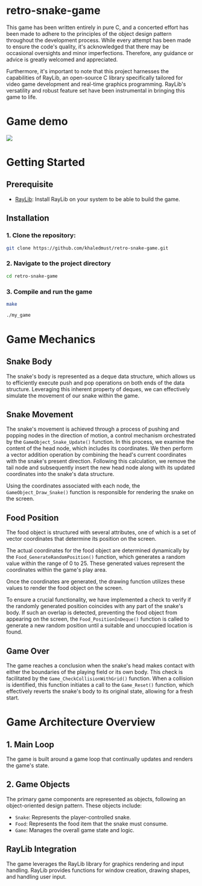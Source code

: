 # retro-snake-game
This game has been written entirely in pure C, and a concerted effort has been made to adhere to the principles of the object design pattern throughout the development process. While every attempt has been made to ensure the code's quality, it's acknowledged that there may be occasional oversights and minor imperfections. Therefore, any guidance or advice is greatly welcomed and appreciated.

Furthermore, it's important to note that this project harnesses the capabilities of RayLib, an open-source C library specifically tailored for video game development and real-time graphics programming. RayLib's versatility and robust feature set have been instrumental in bringing this game to life.

# Game demo
![](https://github.com/khaledmust/retro-snake-game/blob/main/output.gif)

# Getting Started
## Prerequisite
- [RayLib](https://www.raylib.com/): Install RayLib on your system to be able to build the game.
## Installation
### 1. Clone the repository:

``` sh
git clone https://github.com/khaledmust/retro-snake-game.git
```

### 2. Navigate to the project directory

``` sh
cd retro-snake-game
```

### 3. Compile and run the game

``` sh
make

./my_game
```

# Game Mechanics
## Snake Body
The snake's body is represented as a deque data structure, which allows us to efficiently execute push and pop operations on both ends of the data structure. Leveraging this inherent property of deques, we can effectively simulate the movement of our snake within the game.

## Snake Movement
The snake's movement is achieved through a process of pushing and popping nodes in the direction of motion, a control mechanism orchestrated by the `GameObject_Snake_Update()` function. In this process, we examine the content of the head node, which includes its coordinates. We then perform a vector addition operation by combining the head's current coordinates with the snake's present direction. Following this calculation, we remove the tail node and subsequently insert the new head node along with its updated coordinates into the snake's data structure.

Using the coordinates associated with each node, the `GameObject_Draw_Snake()` function is responsible for rendering the snake on the screen.

## Food Position
The food object is structured with several attributes, one of which is a set of vector coordinates that determine its position on the screen.

The actual coordinates for the food object are determined dynamically by the `Food_GenerateRandomPosition()` function, which generates a random value within the range of 0 to 25. These generated values represent the coordinates within the game's play area.

Once the coordinates are generated, the drawing function utilizes these values to render the food object on the screen.

To ensure a crucial functionality, we have implemented a check to verify if the randomly generated position coincides with any part of the snake's body. If such an overlap is detected, preventing the food object from appearing on the screen, the `Food_PositionInDeque()` function is called to generate a new random position until a suitable and unoccupied location is found.

## Game Over
The game reaches a conclusion when the snake's head makes contact with either the boundaries of the playing field or its own body. This check is facilitated by the `Game_CheckCollisionWithGrid()` function. When a collision is identified, this function initiates a call to the `Game_Reset()` function, which effectively reverts the snake's body to its original state, allowing for a fresh start.

# Game Architecture Overview
## 1. Main Loop
The game is built around a game loop that continually updates and renders the game's state.

## 2. Game Objects
The primary game components are represented as objects, following an object-oriented design pattern. These objects include:
- `Snake`: Represents the player-controlled snake.
- `Food`: Represents the food item that the snake must consume.
- `Game`: Manages the overall game state and logic.

## RayLib Integration
The game leverages the RayLib library for graphics rendering and input handling. RayLib provides functions for window creation, drawing shapes, and handling user input.
